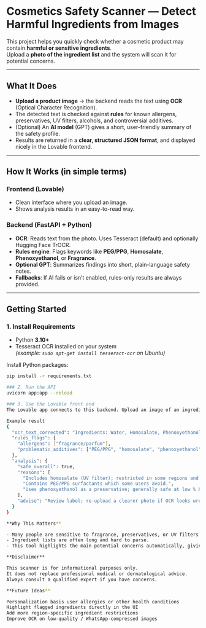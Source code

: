 # Cosmetics Safety Scanner — **Detect Harmful Ingredients from Images**

This project helps you quickly check whether a cosmetic product may contain **harmful or sensitive ingredients**.  
Upload a **photo of the ingredient list** and the system will scan it for potential concerns.

---

## What It Does

- **Upload a product image** → the backend reads the text using **OCR** (Optical Character Recognition).  
- The detected text is checked against **rules** for known allergens, preservatives, UV filters, alcohols, and controversial additives.  
- (Optional) An **AI model** (GPT) gives a short, user-friendly summary of the safety profile.  
- Results are returned in a **clear, structured JSON format**, and displayed nicely in the Lovable frontend.  

---

## How It Works (in simple terms)

### Frontend (Lovable)
- Clean interface where you upload an image.  
- Shows analysis results in an easy-to-read way.  

### Backend (FastAPI + Python)
- **OCR**: Reads text from the photo. Uses Tesseract (default) and optionally Hugging Face TrOCR.  
- **Rules engine**: Flags keywords like **PEG/PPG**, **Homosalate**, **Phenoxyethanol**, or **Fragrance**.  
- **Optional GPT**: Summarizes findings into short, plain-language safety notes.  
- **Fallbacks**: If AI fails or isn’t enabled, rules-only results are always provided.  

---

## Getting Started

### 1. Install Requirements
- Python **3.10+**
- Tesseract OCR installed on your system  
  *(example: `sudo apt-get install tesseract-ocr` on Ubuntu)*

Install Python packages:

```bash
pip install -r requirements.txt

### 2. Run the API
uvicorn app:app --reload

### 3. Use the Lovable front end
The Lovable app connects to this backend. Upload an image of an ingredient list and click “Analyze for Harmful Content”.

Example result
{
  "ocr_text_corrected": "Ingredients: Water, Homosalate, Phenoxyethanol, Fragrance",
  "rules_flags": {
    "allergens": ["fragrance/parfum"],
    "problematic_additives": ["PEG/PPG", "homosalate", "phenoxyethanol"]
  },
  "analysis": {
    "safe_overall": true,
    "reasons": [
      "Includes homosalate (UV filter); restricted in some regions and may irritate sensitive skin.",
      "Contains PEG/PPG surfactants which some users avoid.",
      "Uses phenoxyethanol as a preservative; generally safe at low % but can irritate sensitive skin."
    ],
    "advise": "Review label; re-upload a clearer photo if OCR looks wrong."
  }
}

**Why This Matters**

- Many people are sensitive to fragrance, preservatives, or UV filters.
- Ingredient lists are often long and hard to parse.
- This tool highlights the main potential concerns automatically, giving you quick peace of mind.

**Disclaimer**

This scanner is for informational purposes only.
It does not replace professional medical or dermatological advice.
Always consult a qualified expert if you have concerns.

**Future Ideas**

Personalization basis user allergies or other health conditions
Highlight flagged ingredients directly in the UI
Add more region-specific ingredient restrictions
Improve OCR on low-quality / WhatsApp-compressed images
